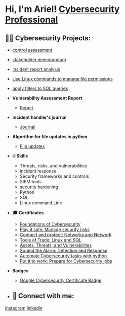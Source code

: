 <h1>Hi, I'm Ariel!  <a href="https://www.linkedin.com/in/joshmadakor/">Cybersecurity Professional</a>

<h2>👨‍💻 Cybersecurity Projects:</h2>

- [control assessment](https://docs.google.com/document/d/1BrdwxqVsDQbW_I3uleIINlIf8EVsHW3fy5Vs1IzOObk/edit)
- [stakeholder memorandum](https://docs.google.com/document/d/1Yt7UY4ZRjUCv69-wuv-c82xTJVn7Ys3-5PGJAH9ApDk/edit)
- [Insident report analysis](https://docs.google.com/document/d/1RSPnm49BKTskfNHDTyawNpFkoWmqet93je0e7i7ZKCs/edit?resourcekey=0-sd-B1UtNcoqRq1bfVcLobQ)
- [Use Linux commands to manage file permissions](https://docs.google.com/document/d/1QGucNEaMdvNeGZAIsZ4WAuwpyI3pCNL0t508f2tcjUo/edit)
- [apply filters to SQL queries](https://docs.google.com/document/d/1nL-UZ7n3eXv4xnigJu_ffMC7tmfoJafb5Bd9vzTdbpM/edit)
  
- <b>Vulnerability Assessment Report</b>
  - [Report](https://docs.google.com/document/d/116w84mUXCqTRZYNZv6Lzaf_PxCKnsNE6F8vsBqwrBdU/edit)
 
- <b>Incident handler's journal</b>
  - [Journal](https://docs.google.com/document/d/1syHXRbzW59FVx--4Jrode8RPyn4yxrOWHi_8gJYa4Fg/edit?resourcekey=0-3qL3Bc0V3IzObbpWiMPPMw)

- <b>Algorithm for file updates in python</b>
  - [File updates](https://docs.google.com/document/d/1qO3V-Y3KLUF0U2zsuvikCcEIR8dwUs8ZIkTIUFAKFLU/edit)

- <b>💡 Skills</b>
  - Threats, risks, and vulnerabilities 
  - incident response                        
  - Security frameworks and controls
  - SIEM tools
  - security hardening
  - Python
  - SQL
  - Linux command Line

- <b>🎓 Certificates</b>

  - [Foundations of Cybersecurity](https://github.com/Camposariel4/Camposariel4/assets/153866921/5d5f80e3-ad14-491e-b9c2-d1153dae4edc)
  - [Play it safe: Manage security risks](https://github.com/Camposariel4/Camposariel4/assets/153866921/8518fc14-ac27-49f5-906c-6d5bb3c743fe)
  - [Connect and protect: Networks and Network](https://github.com/Camposariel4/Camposariel4/assets/153866921/ae005c35-4ab1-4384-9672-115895df3664)
  - [Tools of Trade: Linux and SQL](https://github.com/Camposariel4/Camposariel4/assets/153866921/e6f7c2ef-cb1a-4990-9017-f264a13a47c2)
  - [Assets, Threats, and Vulnerabilities](https://github.com/Camposariel4/Camposariel4/assets/153866921/0cdeec6f-7533-4b3f-a646-13381a59f11d)
  - [Soumd the Alarm: Detection and Response](https://github.com/Camposariel4/Camposariel4/assets/153866921/9aadcc40-ac90-4934-b7fb-b6fd51512d1e)
  - [Automate Cybersecurity tasks with python](https://github.com/Camposariel4/Camposariel4/assets/153866921/6bf1242b-82e1-4840-aaed-cd80eda57e97)
  - [Put it to work: Prepare for Cybersecurity jobs](https://github.com/Camposariel4/Camposariel4/assets/153866921/0c06c9e3-6a15-48e2-867d-72e6e9ac7974)
- <b>Badges</b>
  - [Google Cybersecurity Certificate Badge](https://www.credly.com/badges/4bea2ea9-726f-49fc-b8a6-0e0ff0a268f9/public_url)

- <h2> 🤳 Connect with me:</h2>
[instagram](https://www.instagram.com/camposari_?igshid=OGQ5ZDc2ODk2ZA%3D%3D&utm_source=qr)
[linkedin](https://www.linkedin.com/in/ariel-campos-463054135)
